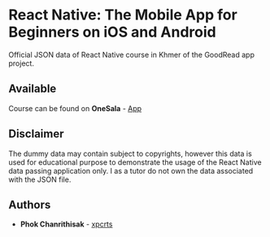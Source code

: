 # React Native: The Mobile App for Beginners on iOS and Android

Official JSON data of React Native course in Khmer of the GoodRead app project.

## Available 

Course can be found on **OneSala** - [App](https://www.onesala.com/)

## Disclaimer

The dummy data may contain subject to copyrights, however this data is used for educational purpose to demonstrate the usage of the React Native data passing application only. I as a tutor do not own the data associated with the JSON file.

## Authors

* **Phok Chanrithisak** - [xpcrts](https://github.com/xpcrts)
